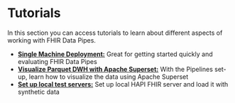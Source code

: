# Tutorials

In this section you can access tutorials to learn about different aspects of
working with FHIR Data Pipes.

- **[Single Machine Deployment:](single_machine)** Great for getting started
  quickly and evaluating FHIR Data Pipes
- **[Visualize Parquet DWH with Apache Superset:](add_dashboard)** With the
  Pipelines set-up, learn how to visualize the data using Apache Superset
- **[Set up local test servers:](test_servers)** Set up local HAPI FHIR server
  and load it with synthetic data
